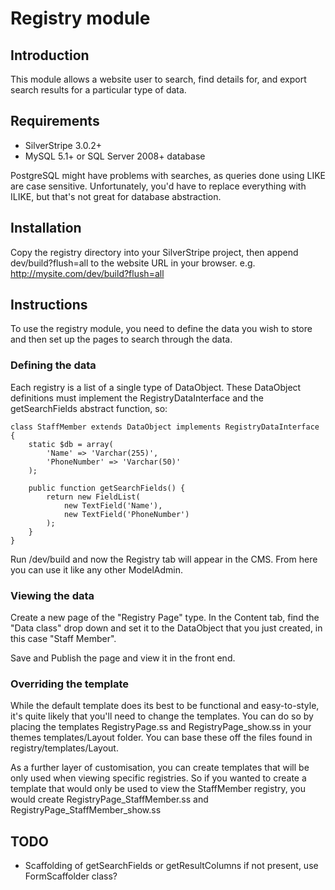 # Registry module

## Introduction

This module allows a website user to search, find details for, and export search results
for a particular type of data.

## Requirements

 * SilverStripe 3.0.2+
 * MySQL 5.1+ or SQL Server 2008+ database

PostgreSQL might have problems with searches, as queries done using LIKE are case sensitive.
Unfortunately, you'd have to replace everything with ILIKE, but that's not great for database
abstraction.

## Installation

Copy the registry directory into your SilverStripe project, then append dev/build?flush=all
to the website URL in your browser. e.g. http://mysite.com/dev/build?flush=all

## Instructions

To use the registry module, you need to define the data you wish to store and then set up the pages
to search through the data.

### Defining the data

Each registry is a list of a single type of DataObject. These DataObject definitions must implement
the RegistryDataInterface and the getSearchFields abstract function, so:

	class StaffMember extends DataObject implements RegistryDataInterface {
		static $db = array(
			'Name' => 'Varchar(255)',
			'PhoneNumber' => 'Varchar(50)'
		);

		public function getSearchFields() {
			return new FieldList(
				new TextField('Name'),
				new TextField('PhoneNumber')
			);
		}
	}

Run /dev/build and now the Registry tab will appear in the CMS. From here you can use it like any
other ModelAdmin.

### Viewing the data

Create a new page of the "Registry Page" type. In the Content tab, find the "Data class" drop down
and set it to the DataObject that you just created, in this case "Staff Member".

Save and Publish the page and view it in the front end.

### Overriding the template

While the default template does its best to be functional and easy-to-style, it's quite likely that
you'll need to change the templates. You can do so by placing the templates RegistryPage.ss and
RegistryPage_show.ss in your themes templates/Layout folder. You can base these off the files found
in registry/templates/Layout.

As a further layer of customisation, you can create templates that will be only used when viewing
specific registries. So if you wanted to create a template that would only be used to view the
StaffMember registry, you would create RegistryPage_StaffMember.ss and RegistryPage_StaffMember_show.ss


## TODO

 * Scaffolding of getSearchFields or getResultColumns if not present, use FormScaffolder class?
